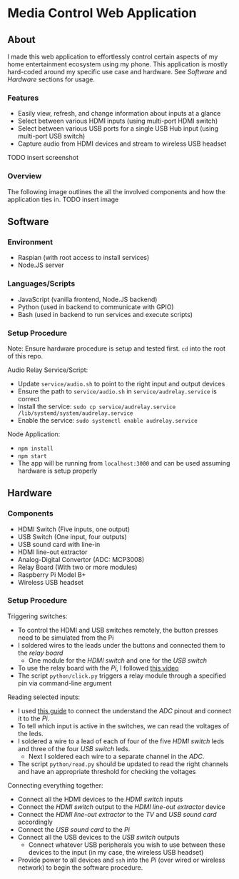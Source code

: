 # Media Control Web Application

## About

I made this web application to effortlessly control certain aspects of my home entertainment ecosystem using my phone. This application is mostly hard-coded around my specific use case and hardware. See _Software_ and _Hardware_ sections for usage.

### Features

- Easily view, refresh, and change information about inputs at a glance
- Select between various HDMI inputs (using multi-port HDMI switch)
- Select between various USB ports for a single USB Hub input (using multi-port USB switch)
- Capture audio from HDMI devices and stream to wireless USB headset

TODO insert screenshot

### Overview

The following image outlines the all the involved components and how the application ties in.
TODO insert image

## Software

### Environment
- Raspian (with root access to install services)
- Node.JS server

### Languages/Scripts
- JavaScript (vanilla frontend, Node.JS backend)
- Python (used in backend to communicate with GPIO)
- Bash (used in backend to run services and execute scripts)

### Setup Procedure

Note: Ensure hardware procedure is setup and tested first. `cd` into the root of this repo.

Audio Relay Service/Script:
- Update `service/audio.sh` to point to the right input and output devices
- Ensure the path to `service/audio.sh` in `service/audrelay.service` is correct
- Install the service: `sudo cp service/audrelay.service /lib/systemd/system/audrelay.service`
- Enable the service: `sudo systemctl enable audrelay.service`

Node Application:
- `npm install`
- `npm start`
- The app will be running from `localhost:3000` and can be used assuming hardware is setup properly

## Hardware

### Components
- HDMI Switch (Five inputs, one output)
- USB Switch (One input, four outputs)
- USB sound card with line-in
- HDMI line-out extractor
- Analog-Digital Convertor (ADC: MCP3008)
- Relay Board (With two or more modules)
- Raspberry Pi Model B+
- Wireless USB headset

### Setup Procedure

Triggering switches:
- To control the HDMI and USB switches remotely, the button presses need to be simulated from the Pi
- I soldered wires to the leads under the buttons and connected them to the _relay board_
  - One module for the _HDMI switch_ and one for the _USB switch_
- To use the relay board with the _Pi_, I followed [this video](https://www.youtube.com/watch?v=OQyntQLazMU)
- The script `python/click.py` triggers a relay module through a specified pin via command-line argument

Reading selected inputs:
- I used [this guide](https://projects.raspberrypi.org/en/projects/physical-computing/15) to connect the understand the _ADC_ pinout and connect it to the _Pi_.
- To tell which input is active in the switches, we can read the voltages of the leds.
- I soldered a wire to a lead of each of four of the five _HDMI switch_ leds and three of the four _USB switch_ leds. 
  - Next I soldered each wire to a separate channel in the _ADC_.
- The script `python/read.py` should be updated to read the right channels and have an appropriate threshold for checking the voltages

Connecting everything together:
- Connect all the HDMI devices to the _HDMI switch_ inputs
- Connect the _HDMI switch_ output to the _HDMI line-out extractor_ device
- Connect the _HDMI line-out extractor_ to the _TV_ and _USB sound card_ accordingly
- Connect the _USB sound card_ to the _Pi_
- Connect all the USB devices to the _USB switch_ outputs
  - Connect whatever USB peripherals you wish to use between these devices to the input (in my case, the wireless USB headset)
- Provide power to all devices and `ssh` into the _Pi_ (over wired or wireless network) to begin the software procedure.